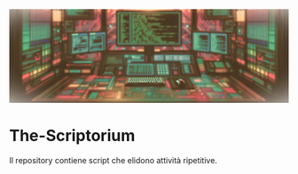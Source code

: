 <div style="text-align:center">
<img width="720" alt="the-scriptorium" src="_img/the-scriptorium.png">
</div>

# The-Scriptorium
Il repository contiene script che elidono attività ripetitive.

